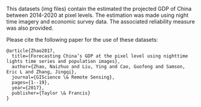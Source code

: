 This datasets (img files) contain the estimated the projected GDP of China
between 2014-2020 at pixel levels. The estimation was made using night time
imagery and economic survey data. The associated reliability measure was also
provided.

Please cite the following paper for the use of these datasets:

```
@article{Zhao2017,
  title={Forecasting China’s GDP at the pixel level using nighttime lights time series and population images},
  author={Zhao, Naizhuo and Liu, Ying and Cao, Guofeng and Samson, Eric L and Zhang, Jingqi},
  journal={GIScience \& Remote Sensing},
  pages={1--19},
  year={2017},
  publisher={Taylor \& Francis}
}
```
